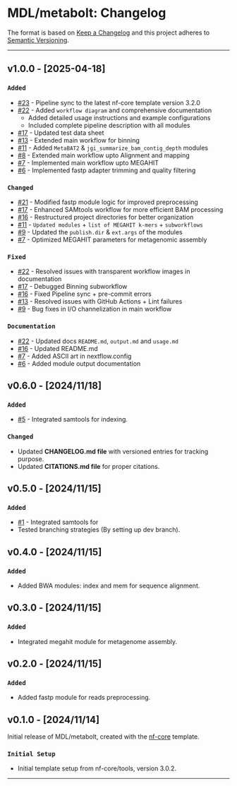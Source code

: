 # MDL/metabolt: Changelog

The format is based on [Keep a Changelog](https://keepachangelog.com/en/1.0.0/)
and this project adheres to [Semantic Versioning](https://semver.org/spec/v2.0.0.html).

---

## v1.0.0 - [2025-04-18]

### `Added`

- [#23](https://github.com/muneebdev7/metabolt/pull/23) - Pipeline sync to the latest nf-core template version 3.2.0
- [#22](https://github.com/muneebdev7/metabolt/pull/22) - Added `workflow diagram` and comprehensive documentation
  - Added detailed usage instructions and example configurations
  - Included complete pipeline description with all modules
- [#17](https://github.com/muneebdev7/metabolt/pull/17) - Updated test data sheet
- [#13](https://github.com/muneebdev7/metabolt/pull/13) - Extended main workflow for binning
- [#11](https://github.com/muneebdev7/metabolt/pull/11) - Added `MetaBAT2` & `jgi_summarize_bam_contig_depth` modules
- [#8](https://github.com/muneebdev7/metabolt/pull/8) - Extended main workflow upto Alignment and mapping
- [#7](https://github.com/muneebdev7/metabolt/pull/7) - Implemented main workflow upto MEGAHIT
- [#6](https://github.com/muneebdev7/metabolt/pull/6) - Implemented fastp adapter trimming and quality filtering

### `Changed`

- [#21](https://github.com/muneebdev7/metabolt/pull/21) - Modified fastp module logic for improved preprocessing
- [#17](https://github.com/muneebdev7/metabolt/pull/17) - Enhanced SAMtools workflow for more efficient BAM processing
- [#16](https://github.com/muneebdev7/metabolt/pull/16) - Restructured project directories for better organization
- [#11](https://github.com/muneebdev7/metabolt/pull/11) - `Updated modules` + `list of MEGAHIT k-mers` + `subworkflows`
- [#9](https://github.com/muneebdev7/metabolt/pull/9) - Updated the `publish.dir` & `ext.args` of the modules
- [#7](https://github.com/muneebdev7/metabolt/pull/7) - Optimized MEGAHIT parameters for metagenomic assembly

### `Fixed`

- [#22](https://github.com/muneebdev7/metabolt/pull/22) - Resolved issues with transparent workflow images in documentation
- [#17](https://github.com/muneebdev7/metabolt/pull/17) - Debugged Binning subworkflow
- [#16](https://github.com/muneebdev7/metabolt/pull/16) - Fixed Pipeline sync + pre-commit errors
- [#13](https://github.com/muneebdev7/metabolt/pull/13) - Resolved issues with GitHub Actions + Lint failures
- [#9](https://github.com/muneebdev7/metabolt/pull/9) - Bug fixes in I/O channelization in main workflow

### `Documentation`

- [#22](https://github.com/muneebdev7/metabolt/pull/22) - Updated docs `README.md`, `output.md` and `usage.md`
- [#16](https://github.com/muneebdev7/metabolt/pull/16) - Updated README.md
- [#7](https://github.com/muneebdev7/metabolt/pull/7) - Added ASCII art in nextflow.config
- [#6](https://github.com/muneebdev7/metabolt/pull/6) - Added module output documentation

## v0.6.0 - [2024/11/18]

### `Added`

- [#5](https://github.com/muneebdev7/metabolt/pull/5) - Integrated samtools for indexing.

### `Changed`

- Updated **CHANGELOG.md file** with versioned entries for tracking purpose.
- Updated **CITATIONS.md file** for proper citations.

## v0.5.0 - [2024/11/15]

### `Added`

- [#1](https://github.com/muneebdev7/metabolt/pull/1) - Integrated samtools for
- Tested branching strategies (By setting up dev branch).

## v0.4.0 - [2024/11/15]

### `Added`

- Added BWA modules: index and mem for sequence alignment.

## v0.3.0 - [2024/11/15]

### `Added`

- Integrated megahit module for metagenome assembly.

## v0.2.0 - [2024/11/15]

### `Added`

- Added fastp module for reads preprocessing.

## v0.1.0 - [2024/11/14]

Initial release of MDL/metabolt, created with the [nf-core](https://nf-co.re/) template.

### `Initial Setup`

- Initial template setup from nf-core/tools, version 3.0.2.

---
